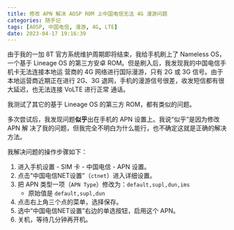 ```yaml
---
title: 修改 APN 解决 AOSP ROM 上中国电信无法 4G 漫游问题
categories: 随手记
tags: [AOSP, 中国电信, 漫游, 4G, LTE]
date: 2023-04-17 19:16:39
---
```


由于我的一加 8T 官方系统维护周期即将结束，我给手机刷上了 Nameless OS，一个基于
Lineage OS 的第三方安卓 ROM。但是刷入后，我发现我的中国电信手机卡无法连接本地运
营商的 4G 网络进行国际漫游，只有 2G 或 3G 信号。由于本地运营商近期正在进行
2G、3G 退网，手机的漫游信号很差，收发短信都有很大延迟，也无法连接 VoLTE 进行正常
通话。

我测试了其它的基于 Lineage OS 的第三方 ROM，都有类似的问题。

多次尝试后，我发现问题**似乎**出在手机的 APN 设置上。我说“似乎”是因为修改 APN 解
决了我的问题，但我完全不明白为什么能行，也不确定这就是正确的解决方法。

我解决问题的操作步骤如下：

1. 进入手机设置 - SIM 卡 - 中国电信 - APN 设置。
2. 点击“中国电信NET设置”（`ctnet`）进入详细设置。
3. 把 APN 类型一项（`APN Type`）修改为：`default,supl,dun,ims`
    - 原始值是 `default,supl,dun`
4. 点击右上角三个点的菜单，选择保存。
5. 选中“中国电信NET设置”右边的单选按钮，启用这个 APN。
6. 关机，等待几分钟再开机。
